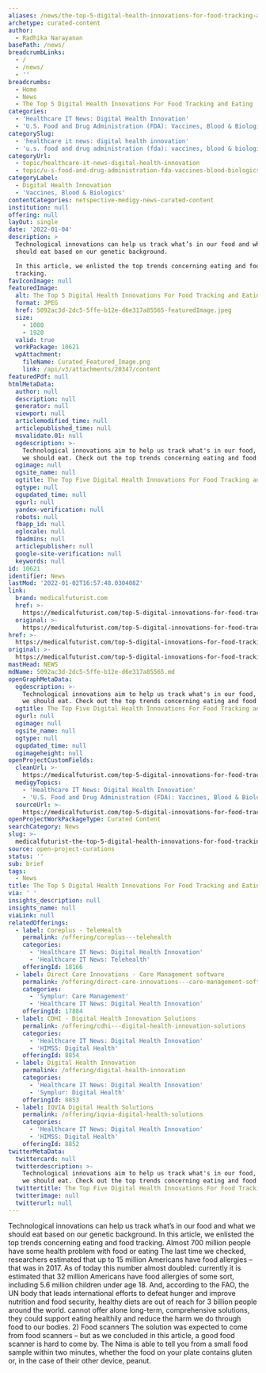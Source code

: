 ```yaml
---
aliases: /news/the-top-5-digital-health-innovations-for-food-tracking-and-eating
archetype: curated-content
author:
  - Radhika Narayanan
basePath: /news/
breadcrumbLinks:
  - /
  - /news/
  - ''
breadcrumbs:
  - Home
  - News
  - The Top 5 Digital Health Innovations For Food Tracking and Eating
categories:
  - 'Healthcare IT News: Digital Health Innovation'
  - 'U.S. Food and Drug Administration (FDA): Vaccines, Blood & Biologics'
categorySlug:
  - 'healthcare it news: digital health innovation'
  - 'u.s. food and drug administration (fda): vaccines, blood & biologics'
categoryUrl:
  - topic/healthcare-it-news-digital-health-innovation
  - topic/u-s-food-and-drug-administration-fda-vaccines-blood-biologics
categoryLabel:
  - Digital Health Innovation
  - 'Vaccines, Blood & Biologics'
contentCategories: netspective-medigy-news-curated-content
institution: null
offering: null
layOut: single
date: '2022-01-04'
description: >
  Technological innovations can help us track what’s in our food and what we
  should eat based on our genetic background.

  In this article, we enlisted the top trends concerning eating and food
  tracking.
favIconImage: null
featuredImage:
  alt: The Top 5 Digital Health Innovations For Food Tracking and Eating
  format: JPEG
  href: 5092ac3d-2dc5-5ffe-b12e-d6e317a85565-featuredImage.jpeg
  size:
    - 1080
    - 1920
  valid: true
  workPackage: 10621
  wpAttachment:
    fileName: Curated_Featured_Image.png
    link: /api/v3/attachments/20347/content
featuredPdf: null
htmlMetaData:
  author: null
  description: null
  generator: null
  viewport: null
  articlemodified_time: null
  articlepublished_time: null
  msvalidate.01: null
  ogdescription: >-
    Technological innovations aim to help us track what's in our food, or what
    we should eat. Check out the top trends concerning eating and food tracking!
  ogimage: null
  ogsite_name: null
  ogtitle: The Top Five Digital Health Innovations For Food Tracking and Eating
  ogtype: null
  ogupdated_time: null
  ogurl: null
  yandex-verification: null
  robots: null
  fbapp_id: null
  oglocale: null
  fbadmins: null
  articlepublisher: null
  google-site-verification: null
  keywords: null
id: 10621
identifier: News
lastMod: '2022-01-02T16:57:48.030408Z'
link:
  brand: medicalfuturist.com
  href: >-
    https://medicalfuturist.com/top-5-digital-innovations-for-food-tracking-and-healthy-eating/
  original: >-
    https://medicalfuturist.com/top-5-digital-innovations-for-food-tracking-and-healthy-eating/
href: >-
  https://medicalfuturist.com/top-5-digital-innovations-for-food-tracking-and-healthy-eating/
original: >-
  https://medicalfuturist.com/top-5-digital-innovations-for-food-tracking-and-healthy-eating/
mastHead: NEWS
mdName: 5092ac3d-2dc5-5ffe-b12e-d6e317a85565.md
openGraphMetaData:
  ogdescription: >-
    Technological innovations aim to help us track what's in our food, or what
    we should eat. Check out the top trends concerning eating and food tracking!
  ogtitle: The Top Five Digital Health Innovations For Food Tracking and Eating
  ogurl: null
  ogimage: null
  ogsite_name: null
  ogtype: null
  ogupdated_time: null
  ogimageheight: null
openProjectCustomFields:
  cleanUrl: >-
    https://medicalfuturist.com/top-5-digital-innovations-for-food-tracking-and-healthy-eating/
  medigyTopics:
    - 'Healthcare IT News: Digital Health Innovation'
    - 'U.S. Food and Drug Administration (FDA): Vaccines, Blood & Biologics'
  sourceUrl: >-
    https://medicalfuturist.com/top-5-digital-innovations-for-food-tracking-and-healthy-eating/
openProjectWorkPackageType: Curated Content
searchCategory: News
slug: >-
  medicalfuturist-the-top-5-digital-health-innovations-for-food-tracking-and-eating
source: open-project-curations
status: ''
sub: brief
tags:
  - News
title: The Top 5 Digital Health Innovations For Food Tracking and Eating
via: ' '
insights_description: null
insights_name: null
viaLink: null
relatedOfferings:
  - label: Coreplus - TeleHealth
    permalink: /offering/coreplus---telehealth
    categories:
      - 'Healthcare IT News: Digital Health Innovation'
      - 'Healthcare IT News: Telehealth'
    offeringId: 18166
  - label: Direct Care Innovations - Care Management software
    permalink: /offering/direct-care-innovations---care-management-software
    categories:
      - 'Symplur: Care Management'
      - 'Healthcare IT News: Digital Health Innovation'
    offeringId: 17884
  - label: CDHI - Digital Health Innovation Solutions
    permalink: /offering/cdhi---digital-health-innovation-solutions
    categories:
      - 'Healthcare IT News: Digital Health Innovation'
      - 'HIMSS: Digital Health'
    offeringId: 8854
  - label: Digital Health Innovation
    permalink: /offering/digital-health-innovation
    categories:
      - 'Healthcare IT News: Digital Health Innovation'
      - 'Symplur: Digital Health'
    offeringId: 8853
  - label: IQVIA Digital Health Solutions
    permalink: /offering/iqvia-digital-health-solutions
    categories:
      - 'Healthcare IT News: Digital Health Innovation'
      - 'HIMSS: Digital Health'
    offeringId: 8852
twitterMetaData:
  twittercard: null
  twitterdescription: >-
    Technological innovations aim to help us track what's in our food, or what
    we should eat. Check out the top trends concerning eating and food tracking!
  twittertitle: The Top Five Digital Health Innovations For Food Tracking and Eating
  twitterimage: null
  twitterurl: null
---
```

<p>Technological innovations can help us track what’s in our food and what we should eat based on our genetic background.
In this article, we enlisted the top trends concerning eating and food tracking.
Almost 700 million people have some health problem with food or eating
The last time we checked, researchers estimated that up to 15 million Americans have food allergies – that was in 2017.
As of today this number almost doubled: currently it is estimated that 32 million Americans have food allergies of some sort, including 5.6 million children under age 18.
And, according to the FAO, the UN body that leads international efforts to defeat hunger and improve nutrition and food security, healthy diets are out of reach for 3 billion people around the world.
cannot offer alone long-term, comprehensive solutions, they could support eating healthily and reduce the harm we do through food to our bodies.
2) Food scanners
The solution was expected to come from food scanners – but as we concluded in this article, a good food scanner is hard to come by.
The Nima is able to tell you from a small food sample within two minutes, whether the food on your plate contains gluten or, in the case of their other device, peanut.</p>